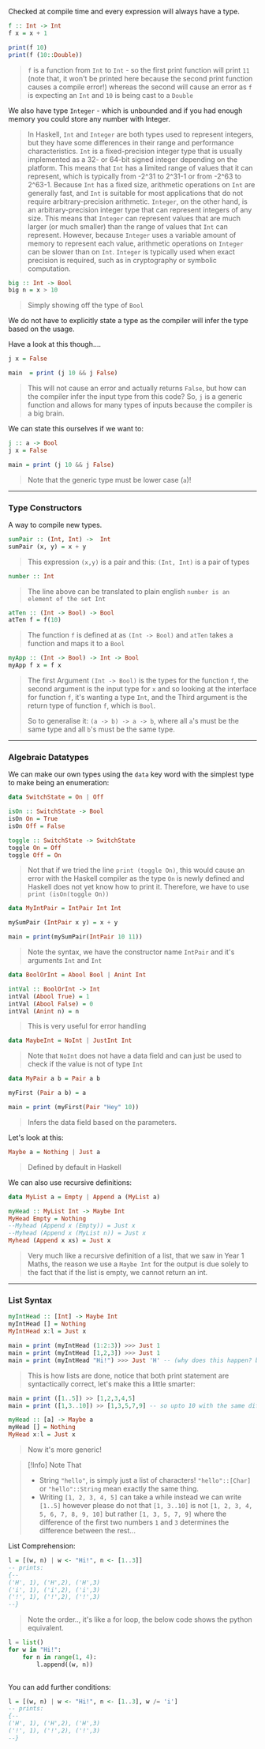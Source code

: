 Checked at compile time and every expression will always have a type.
```haskell
f :: Int -> Int
f x = x + 1

print(f 10)
print(f (10::Double))
```
> `f` is a function from `Int` to `Int` - so the first print function will print `11` (note that, it won't be printed here because the second print function causes a compile error!) whereas the second will cause an error as `f` is expecting an `Int` and `10` is being cast to a `Double`

We also have type `Integer` - which is unbounded and if you had enough memory you could store any number with Integer.

> In Haskell, `Int` and `Integer` are both types used to represent integers, but they have some differences in their range and performance characteristics. 
> `Int` is a fixed-precision integer type that is usually implemented as a 32- or 64-bit signed integer depending on the platform. This means that `Int` has a limited range of values that it can represent, which is typically from -2^31 to 2^31-1 or from -2^63 to 2^63-1. Because `Int` has a fixed size, arithmetic operations on `Int` are generally fast, and `Int` is suitable for most applications that do not require arbitrary-precision arithmetic.
> `Integer`, on the other hand, is an arbitrary-precision integer type that can represent integers of any size. This means that `Integer` can represent values that are much larger (or much smaller) than the range of values that `Int` can represent. However, because `Integer` uses a variable amount of memory to represent each value, arithmetic operations on `Integer` can be slower than on `Int`. `Integer` is typically used when exact precision is required, such as in cryptography or symbolic computation.

```haskell
big :: Int -> Bool
big n = x > 10
```
> Simply showing off the type of `Bool`

We do not have to explicitly state a type as the compiler will infer the type based on the usage.

Have a look at this though....
```haskell
j x = False

main  = print (j 10 && j False)
```
> This will not cause an error and actually returns `False`, but how can the compiler infer the input type from this code? So, `j` is a generic function and allows for many types of inputs because the compiler is a big brain.

We can state this ourselves if we want to:
```haskell
j :: a -> Bool
j x = False

main = print (j 10 && j False)
```
> Note that the generic type must be lower case (`a`)!

--------------------------------------------

### Type Constructors
A way to compile new types.

```haskell
sumPair :: (Int, Int) ->  Int
sumPair (x, y) = x + y
```
> This expression `(x,y)` is a pair and this: `(Int, Int)` is a pair of types

```haskell
number :: Int
```
> The line above can be translated to plain english `number is an element of the set Int`

```haskell
atTen :: (Int -> Bool) -> Bool
atTen f = f(10)
```
> The function `f` is defined at as `(Int -> Bool)` and `atTen` takes a function and maps it to a `Bool`

```haskell
myApp :: (Int -> Bool) -> Int -> Bool
myApp f x = f x
```
> The first Argument `(Int -> Bool)` is the types for the function `f`, the second argument is the input type for `x` and so looking at the interface for function `f`, it's wanting a type `Int`, and the Third argument is the return type of function `f`, which is `Bool`.
> 
> So to generalise it:
> `(a -> b) -> a -> b`, where all `a`'s must be the same type and all `b`'s must be the same type.

--------------------------------------

### Algebraic Datatypes

We can make our own types using the `data` key word with the simplest type to make being an enumeration:
```haskell
data SwitchState = On | Off

isOn :: SwitchState -> Bool
isOn On = True
isOn Off = False

toggle :: SwitchState -> SwitchState
toggle On = Off
toggle Off = On
```
> Not that if we tried the line `print (toggle On)`, this would cause an error with the Haskell compiler as the type `On` is newly defined and Haskell does not yet know how to print it. 
> Therefore, we have to use `print (isOn(toggle On))`

```haskell
data MyIntPair = IntPair Int Int

mySumPair (IntPair x y) = x + y

main = print(mySumPair(IntPair 10 11))
```
> Note the syntax, we have the constructor name `IntPair` and it's arguments `Int` and `Int`


```haskell
data BoolOrInt = Abool Bool | Anint Int

intVal :: BoolOrInt -> Int
intVal (Abool True) = 1
intVal (Abool False) = 0
intVal (Anint n) = n
```
> This is very useful for error handling

```haskell
data MaybeInt = NoInt | JustInt Int
```
> Note that `NoInt` does not have a data field and can just be used to check if the value is not of type `Int`

```haskell
data MyPair a b = Pair a b

myFirst (Pair a b) = a

main = print (myFirst(Pair "Hey" 10))
```
> Infers the data field based on the parameters.

Let's look at this:
```haskell
Maybe a = Nothing | Just a
```
> Defined by default in Haskell

We can also use recursive definitions:
```haskell
data MyList a = Empty | Append a (MyList a)

myHead :: MyList Int -> Maybe Int
MyHead Empty = Nothing
--Myhead (Append x (Empty)) = Just x
--Myhead (Append x (MyList n)) = Just x
Myhead (Append x xs) = Just x
```
> Very much like a recursive definition of a list, that we saw in Year 1 Maths, the reason we use a `Maybe Int` for the output is due solely to the fact that if the list is empty, we cannot return an int.

--------------------------------------

### List Syntax

```haskell
myIntHead :: [Int] -> Maybe Int
myIntHead [] = Nothing
MyIntHead x:l = Just x

main = print (myIntHead (1:2:3)) >>> Just 1
main = print (myIntHead [1,2,3]) >>> Just 1
main = print (myIntHead "Hi!") >>> Just 'H' -- (why does this happen? because string is simply a list of charactersp)
```

>This is how lists are done, notice that both print statement are syntactically correct, let's make this a little smarter:

```haskell
main = print ([1..5]) >> [1,2,3,4,5]
main = print ([1,3..10]) >> [1,3,5,7,9] -- so upto 10 with the same difference as from 1 to 3
```

```haskell
myHead :: [a] -> Maybe a
myHead [] = Nothing
MyHead x:l = Just x
```
> Now it's more generic!

>[!Info] Note That
>- String `"hello"`, is simply just a list of characters! `"hello"::[Char]` or `"hello"::String` mean exactly the same thing.
>- Writing `[1, 2, 3, 4, 5]` can take a while instead we can write `[1..5]` however please do not that `[1, 3..10]` is not `[1, 2, 3, 4, 5, 6, 7, 8, 9, 10]` but rather `[1, 3, 5, 7, 9]` where the difference of the first two numbers `1` and `3` determines the difference between the rest...

List Comprehension:
```haskell
l = [(w, n) | w <- "Hi!", n <- [1..3]]
-- prints:
{-- 
('H', 1), ('H',2), ('H',3)
('i', 1), ('i',2), ('i',3)
('!', 1), ('!',2), ('!',3)
--}
```
> Note the order.., it's like a for loop, the below code shows the python equivalent.

```python
l = list()
for w in "Hi!":
	for n in range(1, 4):
		l.append((w, n))
	
```

You can add further conditions:
```haskell
l = [(w, n) | w <- "Hi!", n <- [1..3], w /= 'i']
-- prints:
{-- 
('H', 1), ('H',2), ('H',3)
('!', 1), ('!',2), ('!',3)
--}
```
